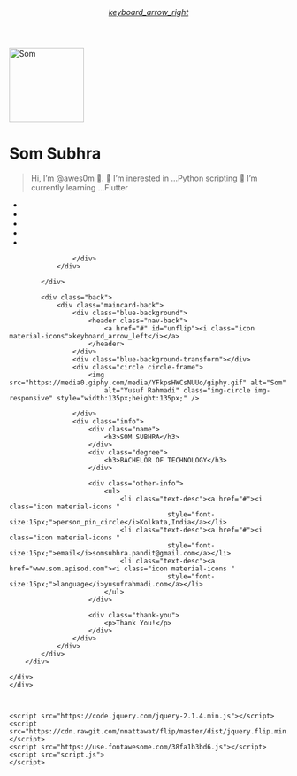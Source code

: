 <html lang="en">

<head>
    <meta charset="UTF-8">
    <title>Name Card</title>
    <link href="https://fonts.googleapis.com/icon?family=Material+Icons" rel="stylesheet">
    <link href="https://fonts.googleapis.com/css?family=Lobster" rel="stylesheet">
    <link href="https://fonts.googleapis.com/css?family=Raleway" rel="stylesheet">
    <link href="https://cdnjs.cloudflare.com/ajax/libs/animate.css/3.5.2/animate.min.css" rel="stylesheet">
    <link href="style.css" rel="stylesheet">
</head>

<body class="background">
    <div class="container">
        <div id="card">
            <div class="front">
                <div class="maincard-front">
                    <div class="blue-background">
                        <header class="nav-front">
                            <a href="#" id="flip"><i class="icon material-icons">keyboard_arrow_right</i></a>
                        </header>
                    </div>
                    <div class="user-info">
                        <div class="circle circle-frame-front">
                            <img src="https://media0.giphy.com/media/YFkpsHWCsNUUo/giphy.gif"
                                alt="Som" class="img-circle-front img-responsive" style="width:135px;height:135px;" />
                        </div>
                        <div class="full-name">
                            <h1>Som Subhra</h1>
                        </div>
                        <div class="qoute">
                            <blockquote>
                                Hi, I’m @awes0m 👋.
                                👀 I’m inerested in ...Python scripting
                                🌱 I’m currently learning ...Flutter
                            </blockquote>
                        </div>
                        <div class="reach-out">
                            <ul>
                                <li class="reach-out-text"><a
                                        href="mailto:yusufrahmadi.id@gmail.com?Subject=Hello!%20I'm%20Reaching%20You%20Out"
                                        target="_top"><i class="fa fa-envelope fa-2x fa-align-center"
                                            aria-hidden="true"></i></a></li>
                                <li class="reach-out-text"><a href="https://www.facebook.com/yusuf.rahmadi"
                                        target="_blank"><i class="fa fa-facebook fa-2x fa-align-center"
                                            aria-hidden="true"></i></a></li>
                                <li class="reach-out-text"><a href="https://twitter.com/rahmadimaru" target="_blank"><i
                                            class="fa fa-twitter fa-2x fa-align-center" aria-hidden="true"></i></a></li>
                                <li class="reach-out-text"><a href="https://www.linkedin.com/in/yusufrahmadi/"
                                        target="_blank"><i class="fa fa-linkedin fa-2x fa-align-center"
                                            aria-hidden="true"></i></a></li>
                                <li class="reach-out-text"><a href="https://www.yusufrahmadi.com" target="_blank"><i
                                            class="fa fa-globe fa-2x fa-align-center" aria-hidden="true"></i></a></li>
                            </ul>
                        </div>

                    </div>
                </div>

            </div>

            <div class="back">
                <div class="maincard-back">
                    <div class="blue-background">
                        <header class="nav-back">
                            <a href="#" id="unflip"><i class="icon material-icons">keyboard_arrow_left</i></a>
                        </header>
                    </div>
                    <div class="blue-background-transform"></div>
                    <div class="circle circle-frame">
                        <img src="https://media0.giphy.com/media/YFkpsHWCsNUUo/giphy.gif" alt="Som"
                            alt="Yusuf Rahmadi" class="img-circle img-responsive" style="width:135px;height:135px;" />

                    </div>
                    <div class="info">
                        <div class="name">
                            <h3>SOM SUBHRA</h3>
                        </div>
                        <div class="degree">
                            <h3>BACHELOR OF TECHNOLOGY</h3>
                        </div>

                        <div class="other-info">
                            <ul>
                                <li class="text-desc"><a href="#"><i class="icon material-icons "
                                            style="font-size:15px;">person_pin_circle</i>Kolkata,India</a></li>
                                <li class="text-desc"><a href="#"><i class="icon material-icons "
                                            style="font-size:15px;">email</i>somsubhra.pandit@gmail.com</a></li>
                                <li class="text-desc"><a href="www.som.apisod.com"><i class="icon material-icons "
                                            style="font-size:15px;">language</i>yusufrahmadi.com</a></li>
                            </ul>
                        </div>

                        <div class="thank-you">
                            <p>Thank You!</p>
                        </div>
                    </div>
                </div>
            </div>
        </div>

    </div>
    </div>



    <script src="https://code.jquery.com/jquery-2.1.4.min.js"></script>
    <script src="https://cdn.rawgit.com/nnattawat/flip/master/dist/jquery.flip.min.js"></script>
    <script src="https://use.fontawesome.com/38fa1b3bd6.js"></script>
    <script src="script.js">
    </script>
</body>

</html>
